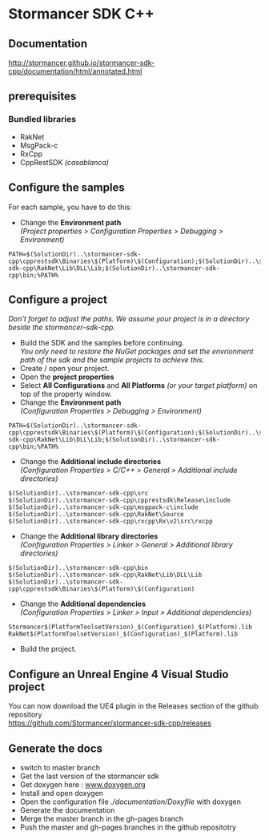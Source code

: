 # Stormancer SDK C++

## Documentation

http://stormancer.github.io/stormancer-sdk-cpp/documentation/html/annotated.html

## prerequisites

### Bundled libraries
- RakNet  
- MsgPack-c  
- RxCpp  
- CppRestSDK *(casablanca)*  

## Configure the samples
For each sample, you have to do this:  
- Change the **Environment path**  
*(Project properties > Configuration Properties > Debugging > Environment)*  
```
PATH=$(SolutionDir)..\stormancer-sdk-cpp\cpprestsdk\Binaries\$(Platform)\$(Configuration);$(SolutionDir)..\stormancer-sdk-cpp\RakNet\Lib\DLL\Lib;$(SolutionDir)..\stormancer-sdk-cpp\bin;%PATH%
```

## Configure a project

*Don't forget to adjust the paths. We assume your project is in a directory beside the stormancer-sdk-cpp.*  
- Build the SDK and the samples before continuing.  
*You only need to restore the NuGet packages and set the envrionment path of the sdk and the sample projects to achieve this.*  
- Create / open your project.  
- Open the **project properties**  
- Select **All Configurations** and **All Platforms** *(or your target platform)* on top of the property window.  
- Change the **Environment path**  
*(Configuration Properties > Debugging > Environment)*  
```
PATH=$(SolutionDir)..\stormancer-sdk-cpp\cpprestsdk\Binaries\$(Platform)\$(Configuration);$(SolutionDir)..\stormancer-sdk-cpp\RakNet\Lib\DLL\Lib;$(SolutionDir)..\stormancer-sdk-cpp\bin;%PATH%
```
- Change the **Additional include directories**  
*(Configuration Properties > C/C++ > General > Additional include directories)*  
```
$(SolutionDir)..\stormancer-sdk-cpp\src
$(SolutionDir)..\stormancer-sdk-cpp\cpprestsdk\Release\include
$(SolutionDir)..\stormancer-sdk-cpp\msgpack-c\include
$(SolutionDir)..\stormancer-sdk-cpp\RakNet\Source
$(SolutionDir)..\stormancer-sdk-cpp\rxcpp\Rx\v2\src\rxcpp
```
- Change the **Additional library directories**  
*(Configuration Properties > Linker > General > Additional library directories)*  
```
$(SolutionDir)..\stormancer-sdk-cpp\bin
$(SolutionDir)..\stormancer-sdk-cpp\RakNet\Lib\DLL\Lib
$(SolutionDir)..\stormancer-sdk-cpp\cpprestsdk\Binaries\$(Platform)\$(Configuration)
```
- Change the **Additional dependencies**  
*(Configuration Properties > Linker > Input > Additional dependencies)*  
```
Stormancer$(PlatformToolsetVersion)_$(Configuration)_$(Platform).lib
RakNet$(PlatformToolsetVersion)_$(Configuration)_$(Platform).lib
```
- Build the project.  


## Configure an **Unreal Engine 4** Visual Studio project

You can now download the UE4 plugin in the Releases section of the github repository  
https://github.com/Stormancer/stormancer-sdk-cpp/releases


## Generate the docs

- switch to master branch  
- Get the last version of the stormancer sdk  
- Get doxygen here : www.doxygen.org  
- Install and open doxygen  
- Open the configuration file *./documentation/Doxyfile* with doxygen  
- Generate the documentation  
- Merge the master branch in the gh-pages branch  
- Push the master and gh-pages branches in the github repositotry  

